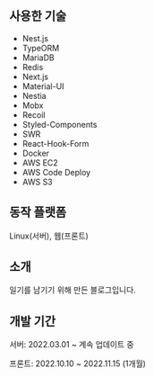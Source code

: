 ## 사용한 기술

- Nest.js
- TypeORM
- MariaDB
- Redis
- Next.js
- Material-UI
- Nestia
- Mobx
- Recoil
- Styled-Components
- SWR
- React-Hook-Form
- Docker
- AWS EC2
- AWS Code Deploy
- AWS S3

## 동작 플랫폼

Linux(서버), 웹(프론트)

## 소개

일기를 남기기 위해 만든 블로그입니다.

## 개발 기간

서버: 2022.03.01 ~ 계속 업데이트 중

프론트: 2022.10.10 ~ 2022.11.15 (1개월)
